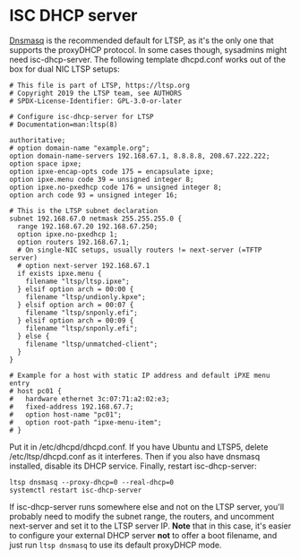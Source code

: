 # ISC DHCP server

[Dnsmasq](https://ltsp.org/man/ltsp-dnsmasq/) is the recommended default for LTSP, as it's the only one that supports the proxyDHCP protocol.
In some cases though, sysadmins might need isc-dhcp-server. The following template dhcpd.conf works out of the box for dual NIC LTSP setups:

```shell
# This file is part of LTSP, https://ltsp.org
# Copyright 2019 the LTSP team, see AUTHORS
# SPDX-License-Identifier: GPL-3.0-or-later

# Configure isc-dhcp-server for LTSP
# Documentation=man:ltsp(8)

authoritative;
# option domain-name "example.org";
option domain-name-servers 192.168.67.1, 8.8.8.8, 208.67.222.222;
option space ipxe;
option ipxe-encap-opts code 175 = encapsulate ipxe;
option ipxe.menu code 39 = unsigned integer 8;
option ipxe.no-pxedhcp code 176 = unsigned integer 8;
option arch code 93 = unsigned integer 16;

# This is the LTSP subnet declaration
subnet 192.168.67.0 netmask 255.255.255.0 {
  range 192.168.67.20 192.168.67.250;
  option ipxe.no-pxedhcp 1;
  option routers 192.168.67.1;
  # On single-NIC setups, usually routers != next-server (=TFTP server)
  # option next-server 192.168.67.1
  if exists ipxe.menu {
    filename "ltsp/ltsp.ipxe";
  } elsif option arch = 00:00 {
    filename "ltsp/undionly.kpxe";
  } elsif option arch = 00:07 {
    filename "ltsp/snponly.efi";
  } elsif option arch = 00:09 {
    filename "ltsp/snponly.efi";
  } else {
    filename "ltsp/unmatched-client";
  }
}

# Example for a host with static IP address and default iPXE menu entry
# host pc01 {
#   hardware ethernet 3c:07:71:a2:02:e3;
#   fixed-address 192.168.67.7;
#   option host-name "pc01";
#   option root-path "ipxe-menu-item";
# }
```

Put it in /etc/dhcpd/dhcpd.conf. If you have Ubuntu and LTSP5, delete /etc/ltsp/dhcpd.conf as it interferes. Then if you also have dnsmasq installed, disable its DHCP service. Finally, restart isc-dhcp-server:

```shell
ltsp dnsmasq --proxy-dhcp=0 --real-dhcp=0
systemctl restart isc-dhcp-server
```

If isc-dhcp-server runs somewhere else and not on the LTSP server, you'll probably need to modify the subnet range, the routers, and uncomment next-server and set it to the LTSP server IP. **Note** that in this case, it's easier to configure your external DHCP server **not** to offer a boot filename, and just run `ltsp dnsmasq` to use its default proxyDHCP mode.
